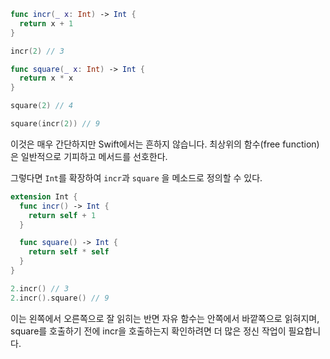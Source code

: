 ```swift
func incr(_ x: Int) -> Int {
  return x + 1
}

incr(2) // 3

func square(_ x: Int) -> Int {
  return x * x
}

square(2) // 4

square(incr(2)) // 9
```

이것은 매우 간단하지만 Swift에서는 흔하지 않습니다. 최상위의 함수(free function)은 일반적으로 기피하고 메서드를 선호한다.

그렇다면 `Int`를 확장하여 `incr`과 `square` 을 메소드로 정의할 수 있다.

```swift
extension Int {
  func incr() -> Int {
    return self + 1
  }

  func square() -> Int {
    return self * self
  }
}

2.incr() // 3
2.incr().square() // 9
```

이는 왼쪽에서 오른쪽으로 잘 읽히는 반면 자유 함수는 안쪽에서 바깥쪽으로 읽혀지며, square를 호출하기 전에 incr을 호출하는지 확인하려면 더 많은 정신 작업이 필요합니다.

